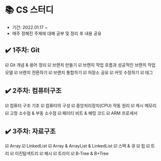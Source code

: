 # 📚 CS 스터디
- 기간: 2022.01.17 ~
- 매주 정해진 주제에 대해 공부 및 정리 후 내용 공유
## ✔️ 1주차: Git
☑️ Git 개념 & 용어 정리
☑️ 브랜치 만들기
☑️ 브랜지 작업 흐름과 성공적인 브랜치 작업 모델
☑️ 브랜치 전환하기
☑️ 브랜치 통합하기
☑️ 저장소 공유
☑️ 커밋 수정하기
☑️ 태그
## ✔️ 2주차: 컴퓨터구조
☑️ 컴퓨터 구조 기초
☑️ 컴퓨터의 구성
☑️ 중앙처리장치(CPU) 작동 원리
☑️ 캐시 메모리
☑️ 고정 소수점 & 부동 소수점
☑️ 패리티 비트 & 해밍 코드
☑️ ARM 프로세서
## ✔️ 3주차: 자료구조
☑️ Array
☑️ LinkedList
☑️ Array & ArrayList & LinkedList
☑️ 스택 & 큐
☑️ 힙
☑️ 트리
☑️ 이진탐색트리
☑️ 해시
☑️ 트라이
☑️ B-Tree & B+Tree